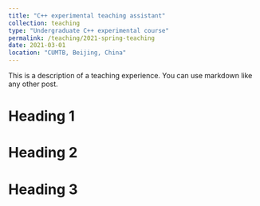 ```yaml
---
title: "C++ experimental teaching assistant"
collection: teaching
type: "Undergraduate C++ experimental course"
permalink: /teaching/2021-spring-teaching
date: 2021-03-01
location: "CUMTB, Beijing, China"
---
```


This is a description of a teaching experience. You can use markdown like any other post.

Heading 1
======

Heading 2
======

Heading 3
======